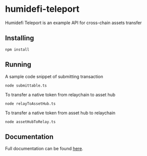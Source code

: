 # humidefi-teleport
Humidefi Teleport is an example API for cross-chain assets transfer

## Installing

```
npm install
```

## Running

A sample code snippet of submitting transaction
```
node submittable.ts
```

To transfer a native token from relaychain to asset hub
```
node relayToAssetHub.ts
```

To transfer a native token from asset hub to relaychain
```
node assetHubToRelay.ts
```

## Documentation

Full documentation can be found [here](https://paritytech.github.io/asset-transfer-api/index.html).